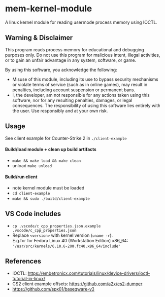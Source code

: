 # mem-kernel-module

A linux kernel module for reading usermode process memory using IOCTL.

## Warning & Disclaimer

This program reads process memory for educational and debugging purposes only. Do not use this program for malicious intent, illegal activities, or to gain an unfair advantage in any system, software, or game.

By using this software, you acknowledge the following:

- Misuse of this module, including its use to bypass security mechanisms or violate terms of service (such as in online games), may result in penalties, including account suspension or permanent bans.
- I, the developer, am not responsible for any actions taken using this software, nor for any resulting penalties, damages, or legal consequences. The responsibility of using this software lies entirely with the user.
Use responsibly and at your own risk.

## Usage

See client example for Counter-Strike 2 in ``./client-example``

#### Build/load module + clean up build artifacts
- ``make && make load && make clean``
- unload ``make unload``

#### Build/run client
- note kernel module must be loaded
- ``cd client-example``
- ``make && sudo ./build/client-example``

## VS Code includes

- ``cp .vscode/c_cpp_properties.json.example .vscode/c_cpp_properties.json``
- Replace ``<version>`` with kernel version (``uname -r``). <br/> E.g.for for Fedora Linux 40 (Workstation Edition) x86_64: ``"/usr/src/kernels/6.10.6-200.fc40.x86_64/include"`` 

## References

- IOCTL: https://embetronicx.com/tutorials/linux/device-drivers/ioctl-tutorial-in-linux/
- CS2 client example offsets: https://github.com/a2x/cs2-dumper
- https://github.com/spx01/baseqware-v3